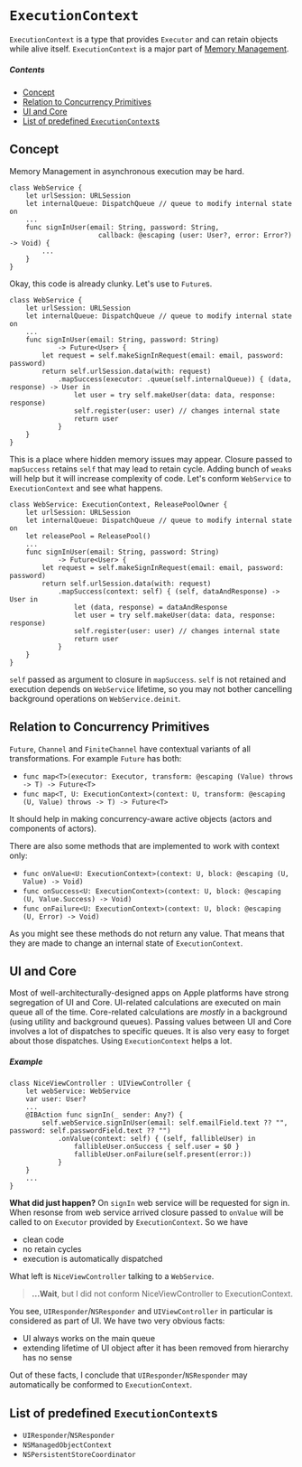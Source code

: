 # `ExecutionContext`

`ExecutionContext` is a type that provides `Executor` and can retain objects while alive itself. `ExecutionContext` is a major part of [Memory Management](https://github.com/AsyncNinja/AsyncNinja/blob/master/Docs/MemoryManagement.md).

##### Contents
* [Concept](#concept)
* [Relation to Concurrency Primitives](#relation-to-concurrency-primitives)
* [UI and Core](#ui-and-core)
* [List of predefined `ExecutionContext`s](#list-of-predefined-executioncontexts)

## Concept
Memory Management in asynchronous execution may be hard.

```
class WebService {
    let urlSession: URLSession
    let internalQueue: DispatchQueue // queue to modify internal state on
    ...
    func signInUser(email: String, password: String,
                      callback: @escaping (user: User?, error: Error?) -> Void) {
        ...
    }
}
```

Okay, this code is already clunky. Let's use to `Future`s.

```
class WebService {
    let urlSession: URLSession
    let internalQueue: DispatchQueue // queue to modify internal state on
    ...    
    func signInUser(email: String, password: String)
            -> Future<User> {
        let request = self.makeSignInRequest(email: email, password: password)
        return self.urlSession.data(with: request)
            .mapSuccess(executor: .queue(self.internalQueue)) { (data, response) -> User in
                let user = try self.makeUser(data: data, response: response)
                self.register(user: user) // changes internal state
                return user
            }
    }
}
```
This is a place where hidden memory issues may appear. Closure passed to `mapSuccess` retains `self` that may lead to retain cycle. Adding bunch of `weak`s will help but it will increase complexity of code. Let's conform `WebService` to `ExecutionContext` and see what happens.

```
class WebService: ExecutionContext, ReleasePoolOwner {
    let urlSession: URLSession
    let internalQueue: DispatchQueue // queue to modify internal state on
    let releasePool = ReleasePool()
    ...    
    func signInUser(email: String, password: String)
            -> Future<User> {
        let request = self.makeSignInRequest(email: email, password: password)
        return self.urlSession.data(with: request)
            .mapSuccess(context: self) { (self, dataAndResponse) -> User in
                let (data, response) = dataAndResponse
                let user = try self.makeUser(data: data, response: response)
                self.register(user: user) // changes internal state
                return user
            }
    }
}
```
`self` passed as argument to closure in `mapSuccess`. `self` is not retained and execution depends on `WebService` lifetime, so you may not bother cancelling background operations on `WebService.deinit`.

## Relation to Concurrency Primitives
`Future`, `Channel` and `FiniteChannel` have contextual variants of all transformations. For example `Future` has both:

* `func map<T>(executor: Executor, transform: @escaping (Value) throws -> T) -> Future<T>` 
*  `func map<T, U: ExecutionContext>(context: U, transform: @escaping (U, Value) throws -> T) -> Future<T>`

It should help in making concurrency-aware active objects (actors and components of actors).

There are also some methods that are implemented to work with context only:

* `func onValue<U: ExecutionContext>(context: U, block: @escaping (U, Value) -> Void)`
* `func onSuccess<U: ExecutionContext>(context: U, block: @escaping (U, Value.Success) -> Void)`
* `func onFailure<U: ExecutionContext>(context: U, block: @escaping (U, Error) -> Void)`

As you might see these methods do not return any value. That means that they are made to change an internal state of `ExecutionContext`.

## UI and Core

Most of well-architecturally-designed apps on Apple platforms have strong segregation of UI and Core. UI-related calculations are executed on main queue all of the time. Core-related calculations are *mostly* in a background (using utility and background queues). Passing values between UI and Core involves a lot of dispatches to specific queues. It is also very easy to forget about those dispatches. Using `ExecutionContext` helps a lot.

##### Example
```
class NiceViewController : UIViewController {
    let webService: WebService
    var user: User?
    ...
    @IBAction func signIn(_ sender: Any?) {
        self.webService.signInUser(email: self.emailField.text ?? "", password: self.passwordField.text ?? "")
            .onValue(context: self) { (self, fallibleUser) in
                fallibleUser.onSuccess { self.user = $0 }
                fallibleUser.onFailure(self.present(error:))
            }
    }
    ...
}
```
**What did just happen?**
On `signIn` web service will be requested for sign in. When resonse from web service arrived closure passed to `onValue` will be called to on `Executor` provided by `ExecutionContext`. So we have

* clean code
* no retain cycles
* execution is automatically dispatched

What left is `NiceViewController` talking to a `WebService`.

> **...Wait**, but I did not conform NiceViewController to ExecutionContext.

You see, `UIResponder`/`NSResponder` and `UIViewController` in particular is considered as part of UI. We have two very obvious facts:

* UI always works on the main queue
* extending lifetime of UI object after it has been removed from hierarchy has no sense

Out of these facts, I conclude that `UIResponder`/`NSResponder` may automatically be conformed to `ExecutionContext`.

## List of predefined `ExecutionContext`s
* `UIResponder`/`NSResponder`
* `NSManagedObjectContext`
* `NSPersistentStoreCoordinator`
